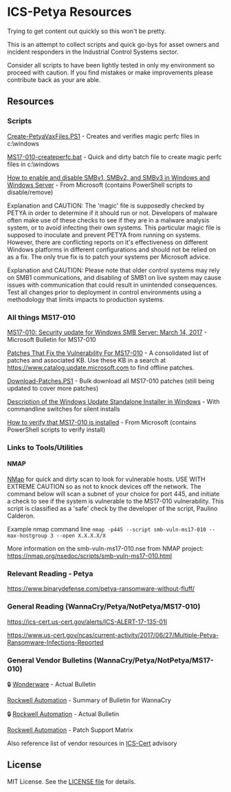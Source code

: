 ICS-Petya Resources
=================

Trying to get content out quickly so this won't be pretty.

This is an attempt to collect scripts and quick go-bys for asset owners and incident responders in the Industrial Control Systems sector.

Consider all scripts to have been lightly tested in only my environment so proceed with caution.  If you find mistakes or make improvements please contribute back as your are able.

## Resources
### Scripts
[Create-PetyaVaxFiles.PS1](/PS1/Create-PetyaVaxFiles.ps1) - Creates and verifies magic perfc files in c:\windows

[MS17-010-createperfc.bat](/BAT/MS17-010-createperfc.bat) - Quick and dirty batch file to create magic perfc files in c:\windows

[How to enable and disable SMBv1, SMBv2, and SMBv3 in Windows and Windows Server](https://support.microsoft.com/en-us/help/2696547/how-to-enable-and-disable-smbv1-smbv2-and-smbv3-in-windows-and-windows) - From Microsoft (contains PowerShell scripts to disable/remove)

Explanation and CAUTION: The 'magic' file is supposedly checked by PETYA in order to determine if it should run or not. Developers of malware often make use of these checks to see if they are in a malware analysis system, or to avoid infecting their own systems. This particular magic file is supposed to inoculate and prevent PETYA from running on systems.  However, there are conflicting reports on it's effectiveness on different Windows platforms in different configurations and should not be relied on as a fix. The only true fix is to patch your systems per Microsoft advice.

Explanation and CAUTION: Please note that older control systems may rely on SMB1 communications, and disabling of SMB1 on live system may cause issues with communication that could result in unintended consequences.  Test all changes prior to deployment in control environments using a methodology that limits impacts to production systems.

### All things MS17-010

[MS17-010: Security update for Windows SMB Server: March 14, 2017](https://technet.microsoft.com/en-us/library/security/ms17-010.aspx) - Microsoft Bulletin for MS17-010

[Patches That Fix the Vulnerability For MS17-010](https://blogs.technet.microsoft.com/sudheesn/2017/05/17/patches-that-fix-the-vulnerability-for-ms17-010/) - A consolidated list of patches and associated KB.  Use these KB in a search at https://www.catalog.update.microsoft.com to find offline patches.

[Download-Patches.PS1](/PS1/Download-Patches.ps1) - Bulk download all MS17-010 patches (still being updated to cover more patches)

[Description of the Windows Update Standalone Installer in Windows](https://support.microsoft.com/en-us/help/934307/description-of-the-windows-update-standalone-installer-in-windows) - With commandline switches for silent installs

[How to verify that MS17-010 is installed](https://support.microsoft.com/en-us/help/4023262/how-to-verify-that-ms17-010-is-installed) - From Microsoft (contains PowerShell scripts to verify install)


### Links to Tools/Utilities
#### NMAP
[NMap](https://nmap.org/download.html) for quick and dirty scan to look for vulnerable hosts.  USE WITH EXTREME CAUTION so as not to knock devices off the network.  The command below will scan a subnet of your choice for port 445, and initiate a check to see if the system is vulnerable to the MS17-010 vulnerability.  This script is classified as a 'safe' check by the developer of the script, Paulino Calderon.

Example nmap command line `nmap -p445 --script smb-vuln-ms17-010 --max-hostgroup 3 --open X.X.X.X/X`

More information on the smb-vuln-ms17-010.nse from NMAP project: https://nmap.org/nsedoc/scripts/smb-vuln-ms17-010.html

### Relevant Reading - Petya
https://www.binarydefense.com/petya-ransomware-without-fluff/

### General Reading (WannaCry/Petya/NotPetya/MS17-010)
https://ics-cert.us-cert.gov/alerts/ICS-ALERT-17-135-01I

https://www.us-cert.gov/ncas/current-activity/2017/06/27/Multiple-Petya-Ransomware-Infections-Reported

### General Vendor Bulletins (WannaCry/Petya/NotPetya/MS17-010)
:lock: [Wonderware](https://gcsresource.schneider-electric.com/support/securitycentral/bulletins/WW17_010_Updated_21June2017.html) - Actual Bulletin

[Rockwell Automation](http://www.rumsey.com/blog/rockwell-automation-recommended-mitigations-%E2%80%9Cwannacry%E2%80%9D-ransomware) - Summary of Bulletin for WannaCry

:lock: [Rockwell Automation](https://rockwellautomation.custhelp.com/app/answers/detail/a_id/1052876) - Actual Bulletin

[Rockwell Automation](http://www.rakb-patchtests.com/data/MS_Patch_Qualification/qualifications.htm) - Patch Support Matrix


Also reference list of vendor resources in [ICS-Cert](https://ics-cert.us-cert.gov/alerts/ICS-ALERT-17-135-01I) advisory

## License

MIT License. See the [LICENSE file](/LICENSE) for details.
